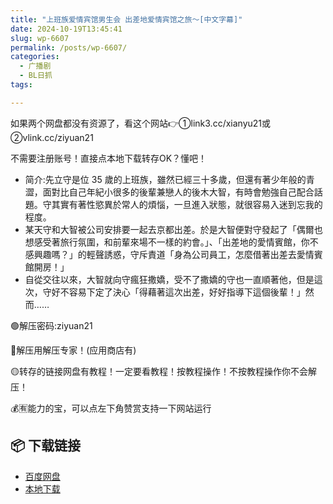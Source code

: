 ```yaml
---
title: "上班族爱情宾馆男生会 出差地爱情宾馆之旅～[中文字幕]"
date: 2024-10-19T13:45:41
slug: wp-6607
permalink: /posts/wp-6607/
categories:
  - 广播剧
  - BL日抓
tags:

---
```


如果两个网盘都没有资源了，看这个网站👉①link3.cc/xianyu21或②vlink.cc/ziyuan21

不需要注册账号！直接点本地下载转存OK？懂吧！

*   简介:先立守是位 35 歲的上班族，雖然已經三十多歲，但還有著少年般的青澀，面對比自己年紀小很多的後輩兼戀人的後木大智，有時會勉強自己配合話題。守其實有著性慾異於常人的煩惱，一旦進入狀態，就很容易入迷到忘我的程度。
*   某天守和大智被公司安排要一起去京都出差。於是大智便對守發起了「偶爾也想感受著旅行氛圍，和前輩來場不一樣的約會。」、「出差地的愛情賓館，你不感興趣嗎？」的輕聲誘惑，守斥責道「身為公司員工，怎麼借著出差去愛情賓館開房！」
*   自從交往以來，大智就向守瘋狂撒嬌，受不了撒嬌的守也一直順著他，但是這次，守好不容易下定了決心「得藉著這次出差，好好指導下這個後輩！」然而……

🟢解压密码:ziyuan21

🔵解压用解压专家！(应用商店有)

🟡转存的链接网盘有教程！一定要看教程！按教程操作！不按教程操作你不会解压！

💰🈶能力的宝，可以点左下角赞赏支持一下网站运行

## 📦 下载链接
- [百度网盘](https://blziyuan21.com/pay-download/6607?key=8c6f682ada&down_id=0)
- [本地下载](https://blziyuan21.com/pay-download/6607?key=8c6f682ada&down_id=1)

